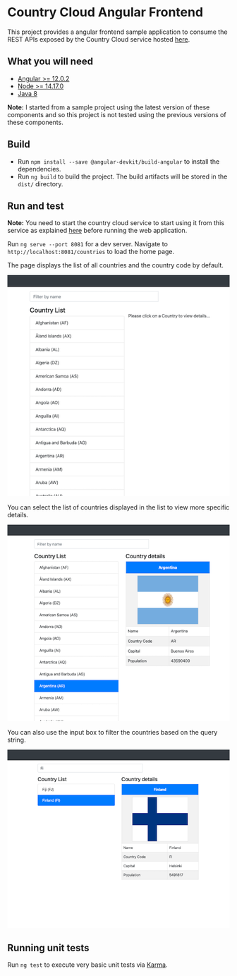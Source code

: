 # Country Cloud Angular Frontend
This project provides a angular frontend sample application to consume the REST APIs exposed by the Country Cloud service hosted [here](https://github.com/vinoselv/country-cloud).

## What you will need
- [Angular >= 12.0.2](https://angular.io/)
- [Node >= 14.17.0](https://nodejs.org/en/)
- [Java 8](https://adoptopenjdk.net/?variant=openjdk8&jvmVariant=hotspot)

**Note:** I started from a sample project using the latest version of these components and so this project is not tested using the previous versions of these components.

## Build
- Run `npm install --save @angular-devkit/build-angular` to install the dependencies.
- Run `ng build` to build the project. The build artifacts will be stored in the `dist/` directory.

## Run and test
**Note:** You need to start the country cloud service to start using it from this service as explained [here](https://github.com/vinoselv/country-cloud#how-you-can-run) before running the web application.

Run `ng serve --port 8081` for a dev server. Navigate to `http://localhost:8081/countries` to load the home page.  

The page displays the list of all countries and the country code by default.

![List of Countries](./CountriesList.png)

You can select the list of countries displayed in the list to view more specific details.

![View Specific Country](./Argentina.png)

You can also use the input box to filter the countries based on the query string.

![Use Filters](./Finland.png)

## Running unit tests
Run `ng test` to execute very basic unit tests via [Karma](https://karma-runner.github.io). 
